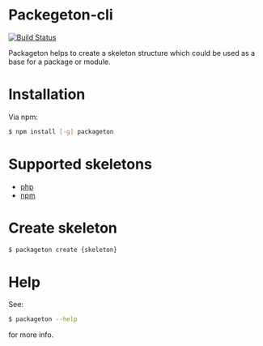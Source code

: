 # Packegeton-cli

[![Build Status](https://travis-ci.com/roliod/packageton.svg?token=xLWRR38GPhFQuvaZTh9c&branch=master)](https://travis-ci.com/roliod/packageton)

Packageton helps to create a skeleton structure which could be used as a base for a package or module.

# Installation

Via npm:

```bash
$ npm install [-g] packageton
```

# Supported skeletons

+ [php](https://github.com/roliod/packageton-php)
+ [npm](https://github.com/roliod/packageton-npm)

# Create skeleton

```bash
$ packageton create {skeleton}
```

# Help

See:

```bash
$ packageton --help
```
    
for more info.
